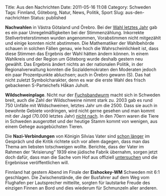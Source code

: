 Title: Aus den Nachrichten
Date: 2011-05-16 11:08
Category: Schweden
Tags: Finnland, Göteborg, Natur, News, Politik, Sport
Slug: aus-den-nachrichten
Status: published

**Nachwahlen** in Västra Götaland und Örebro. Bei der [Wahl letztes
Jahr](http://www.fikdet.de/tag/wahl2010) gab es ein paar
Unregelmäßigkeiten bei der Stimmenzählung. Inkorrekte
Stellvertreterstimmen wurden angenommen, Vorabstimmen nicht mitgezählt
und einige konnten nicht abstimmen. Die Mathematiker der Wahlbehörde
schauen in solchen Fällen genau, wie hoch die Wahrscheinlichkeit ist,
dass diese Stimmen das Ergebnis der Wahl hätten ändern können. In einem
Wahlkreis und der Region um Göteborg wurde deshalb gestern neu gewählt.
Das Ergebnis ändert nichts an der nationalen Politik, in der
Regionalverwaltung konnten die Sozialdemokraten den Moderaten jedoch ein
paar Prozentpunkte abluchsen; auch in Örebro gewann (S). Das hat nicht
zuletzt Symbolcharakter, denn es war die erste Wahl des frisch
gebackenen S-Parteichefs Håkan Juholt.

**Wildschweinplage**. Nicht nur der
[Fuchsbandwurm](http://www.fiket.de/2011/05/09/wort-der-woche-dvargbandmask/)
macht sich in Schweden breit, auch die Zahl der Wildschweine nimmt stark
zu. 2003 gab es rund 750 Unfälle mit Wildschweinen, letztes Jahr um die
2500. Dass sie auch in bewohnte Gebiete vordringen, wird nicht gerne
gesehen und man kommt mit der Jagd (70.000 letztes Jahr) [nicht
nach](http://www.dn.se/sthlm/vildsvinen-sprider-sig-in-i-staderna). In
den 70ern waren die Tiere in Schweden ausgerottet und der heutige Stamm
kommt von wenigen, aus einem Gehege ausgebüchsten Tieren.

Die **Nazi-Verbindungen** von Königin Silvias Vater sind [schon
länger](http://www.sueddeutsche.de/leben/schweden-koenigin-silvia-und-die-nazis-freude-ueber-das-vaterland-1.1029474)
im Gespräch und die Kritik richtete sich vor allem dagegen, dass man das
Thema am liebsten totschweigen wollte. Berichte, dass der Vater im
Rahmen der “Arisierung” 1939 eine jüdische Fabrik übernahm, sorgen jetzt
doch dafür, dass man die Sache vom Hof aus offiziell
[untersuchen](http://www.sueddeutsche.de/leben/koenigin-silvia-von-schweden-recherchen-ueber-den-vater-1.1097708)
und die Ergebnisse veröffentlichen will.

Finnland hat gestern Abend im Finale der **Eishockey-WM** Schweden mit
6:1 geschlagen. Die Zwischenstände, die der Busfahrer auf dem Weg vom
Flughafen per Lautsprecher mitteilte, sorgten für lautstarke Freude des
einzigen Finnen an Bord und dies wiederum für Schmunzeln aller anderen.

